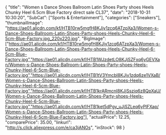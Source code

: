 {
	"title": "Women s Dance Shoes Ballroom Latin Shoes Party shoes Heels Chunky Heel 6.5cm Blue Factory direct sale CL37",
	"date": "2018-10-31 10:30:20",
	"SubCat": ["Sports & Entertainment"],
	"categories": ["Sneakers"],
	"thumbnailImage": "https://ae01.alicdn.com/kf/HTB10rw5mgfH8KJjy1zcq6ATzpXa3/Women-s-Dance-Shoes-Ballroom-Latin-Shoes-Party-shoes-Heels-Chunky-Heel-6-5cm-Blue-Factory.jpg_220x220.jpg",
	"BigImage": ["https://ae01.alicdn.com/kf/HTB10rw5mgfH8KJjy1zcq6ATzpXa3/Women-s-Dance-Shoes-Ballroom-Latin-Shoes-Party-shoes-Heels-Chunky-Heel-6-5cm-Blue-Factory.jpg","https://ae01.alicdn.com/kf/HTB1WJzdetLO8KJjSZFxq6yGEVXan/Women-s-Dance-Shoes-Ballroom-Latin-Shoes-Party-shoes-Heels-Chunky-Heel-6-5cm-Blue-Factory.jpg","https://ae01.alicdn.com/kf/HTB1tV3YmcbI8KJjy1zdq6ze1VXaB/Women-s-Dance-Shoes-Ballroom-Latin-Shoes-Party-shoes-Heels-Chunky-Heel-6-5cm-Blue-Factory.jpg","https://ae01.alicdn.com/kf/HTB1krARmcnI8KJjSsziq6z8QpXaU/Women-s-Dance-Shoes-Ballroom-Latin-Shoes-Party-shoes-Heels-Chunky-Heel-6-5cm-Blue-Factory.jpg","https://ae01.alicdn.com/kf/HTB1ket5dPgy_uJjSZLeq6yPlFXap/Women-s-Dance-Shoes-Ballroom-Latin-Shoes-Party-shoes-Heels-Chunky-Heel-6-5cm-Blue-Factory.jpg"],
	"actualPrice": 12.25,
	"comparePrice": 35.00,
	"linkurl": "http://s.click.aliexpress.com/e/ca3jANOs",
	"inStock": 98
}
